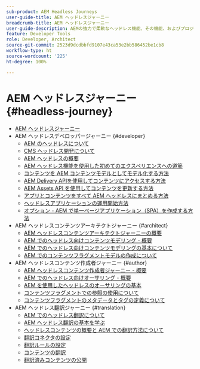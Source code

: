 ```yaml
---
sub-product: AEM Headless Journeys
user-guide-title: AEM ヘッドレスジャーニー
breadcrumb-title: AEM ヘッドレスジャーニー
user-guide-description: AEMの強力で柔軟なヘッドレス機能、その機能、およびプロジェクトでの活用方法を示すガイド付きのジャーニーについては、ここから始めてください。
feature: Developer Tools
role: Developer, Architect
source-git-commit: 2523d9dcdbbfd9107e43ca53e2bb586452be1cb8
workflow-type: ht
source-wordcount: '225'
ht-degree: 100%

---
```



# AEM ヘッドレスジャーニー {#headless-journey}

+ [AEM ヘッドレスジャーニー](/help/journey-headless/home.md)
+ AEM ヘッドレスデベロッパージャーニー {#developer}
   + [AEM のヘッドレスについて](developer/overview.md)
   + [CMS ヘッドレス開発について](developer/learn-about.md)
   + [AEM ヘッドレスの概要](developer/getting-started.md)
   + [AEM ヘッドレス機能を使用した初めてのエクスペリエンスへの道筋](developer/path-to-first-experience.md)
   + [コンテンツを AEM コンテンツモデルとしてモデル化する方法](developer/model-your-content.md)
   + [AEM Delivery APIを使用してコンテンツにアクセスする方法](developer/access-your-content.md)
   + [AEM Assets API を使用してコンテンツを更新する方法](developer/update-your-content.md)
   + [アプリとコンテンツをすべて AEM ヘッドレスにまとめる方法](developer/put-it-all-together.md)
   + [ヘッドレスアプリケーションの運用開始方法](developer/go-live.md)
   + [オプション - AEM で単一ページアプリケーション（SPA）を作成する方法](developer/create-spa.md)
+ AEM ヘッドレスコンテンツアーキテクトジャーニー {#architect}
   + [AEM ヘッドレスコンテンツアーキテクトジャーニーの概要](architect/overview.md)
   + [AEM でのヘッドレス向けコンテンツモデリング - 概要](architect/introduction.md)
   + [AEM でのヘッドレス向けコンテンツモデリングの基本について](architect/basics.md)
   + [AEM でのコンテンツフラグメントモデルの作成について](architect/model-structure.md)
+ AEM ヘッドレスコンテンツ作成者ジャーニー {#author}
   + [AEM ヘッドレスコンテンツ作成者ジャーニー - 概要](author/overview.md)
   + [AEM でのヘッドレス向けオーサリング - 概要](author/introduction.md)
   + [AEM を使用したヘッドレスのオーサリングの基本](author/basics.md)
   + [コンテンツフラグメントでの参照の使用について](author/references.md)
   + [コンテンツフラグメントのメタデータとタグの定義について](author/metadata-tagging.md)
+ AEM ヘッドレス翻訳ジャーニー {#translation}
   + [AEM でのヘッドレス翻訳について](translation/overview.md)
   + [AEM ヘッドレス翻訳の基本を学ぶ](translation/getting-started.md)
   + [ヘッドレスコンテンツの概要と AEM での翻訳方法について](translation/learn-about.md)
   + [翻訳コネクタの設定](translation/configure-connector.md)
   + [翻訳ルールの設定](translation/translation-rules.md)
   + [コンテンツの翻訳](translation/translate-content.md)
   + [翻訳済みコンテンツの公開](translation/publish-content.md)
